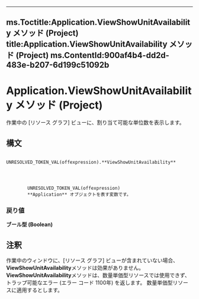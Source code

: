 

---
ms.Toctitle:Application.ViewShowUnitAvailability メソッド (Project)
title:Application.ViewShowUnitAvailability メソッド (Project)
ms.ContentId:900af4b4-dd2d-483e-b207-6d199c51092b
---
# Application.ViewShowUnitAvailability メソッド (Project)




作業中の [リソース グラフ] ビューに、割り当て可能な単位数を表示します。

## 構文

            UNRESOLVED_TOKEN_VAL(offexpression).**ViewShowUnitAvailability**




            UNRESOLVED_TOKEN_VAL(offexpression)
            **Application** オブジェクトを表す変数です。

### 戻り値
**ブール型 (Boolean)**





## 注釈
作業中のウィンドウに、[リソース グラフ] ビューが含まれていない場合、 **ViewShowUnitAvailability**メソッドは効果がありません。**ViewShowUnitAvailability**メソッドは、数量単価型リソースでは使用できず、トラップ可能なエラー (エラー コード 1100年) を返します。 数量単価型リソースに適用するとします。





